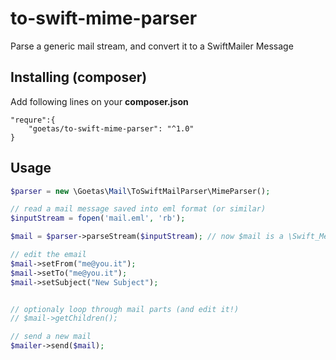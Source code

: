 to-swift-mime-parser
====================

Parse a generic mail stream, and convert it to a SwiftMailer Message

Installing (composer)
--------------------

Add following lines on your **composer.json**
```
"requre":{
    "goetas/to-swift-mime-parser": "^1.0"
}
```


Usage
--------------------

```php
$parser = new \Goetas\Mail\ToSwiftMailParser\MimeParser();

// read a mail message saved into eml format (or similar)
$inputStream = fopen('mail.eml', 'rb');

$mail = $parser->parseStream($inputStream); // now $mail is a \Swift_Message  object

// edit the email
$mail->setFrom("me@you.it");
$mail->setTo("me@you.it");
$mail->setSubject("New Subject");


// optionaly loop through mail parts (and edit it!)
// $mail->getChildren();

// send a new mail
$mailer->send($mail);

```
